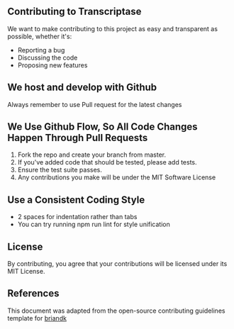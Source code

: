 ## Contributing to Transcriptase
We want to make contributing to this project as easy and transparent as possible, whether it's:

  * Reporting a bug
  * Discussing the code
  * Proposing new features

## We host and develop with Github

Always remember to use Pull request for the latest changes

## We Use Github Flow, So All Code Changes Happen Through Pull Requests

  1. Fork the repo and create your branch from master.
  2. If you've added code that should be tested, please add tests.
  3. Ensure the test suite passes.
  4. Any contributions you make will be under the MIT Software License


## Use a Consistent Coding Style

  * 2 spaces for indentation rather than tabs
  * You can try running npm run lint for style unification

## License
By contributing, you agree that your contributions will be licensed under its MIT License.

## References
This document was adapted from the open-source contributing guidelines template for [briandk](https://gist.github.com/briandk/3d2e8b3ec8daf5a27a62#contributing-to-transcriptase)

